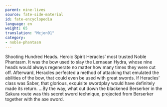 ```yaml
---
parent: nine-lives
source: fate-side-material
id: fate-encyclopedia
language: en
weight: 65
translation: "Mcjon01"
category:
- noble-phantasm
---
```


Shooting Hundred Heads.
Heroic Spirit Heracles’ most trusted Noble Phantasm.
It was the bow used to slay the Lernaean Hydra, whose nine heads would always regenerate no matter how many times they were cut off. Afterward, Heracles perfected a method of attacking that emulated the abilities of the bow, that could even be used with great swords. If Heracles’ class was Saber, that glorious, exquisite swordplay would have definitely made its return.
…By the way, what cut down the blackened Berserker in the Sakura route was this secret sword technique, projected from Berserker together with the axe sword.
